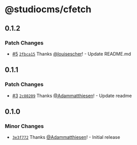 # @studiocms/cfetch

## 0.1.2

### Patch Changes

- [#5](https://github.com/withstudiocms/cfetch/pull/5) [`2fbca15`](https://github.com/withstudiocms/cfetch/commit/2fbca15c7e022a0c58e286c4a3f915a41aac8919) Thanks [@louisescher](https://github.com/louisescher)! - Update README.md

## 0.1.1

### Patch Changes

- [#3](https://github.com/withstudiocms/cfetch/pull/3) [`2c80209`](https://github.com/withstudiocms/cfetch/commit/2c80209773041f59159671fccaa0d286e7807452) Thanks [@Adammatthiesen](https://github.com/Adammatthiesen)! - Update readme

## 0.1.0

### Minor Changes

- [`3e3f772`](https://github.com/withstudiocms/cfetch/commit/3e3f77285e8fe17a94b5db3cbf23ecfec98e0af2) Thanks [@Adammatthiesen](https://github.com/Adammatthiesen)! - Initial release
